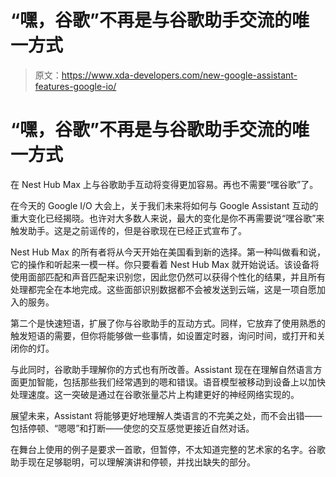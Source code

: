 # “嘿，谷歌”不再是与谷歌助手交流的唯一方式

> 原文：<https://www.xda-developers.com/new-google-assistant-features-google-io/>

# “嘿，谷歌”不再是与谷歌助手交流的唯一方式

在 Nest Hub Max 上与谷歌助手互动将变得更加容易。再也不需要“嘿谷歌”了。

在今天的 Google I/O 大会上，关于我们未来将如何与 Google Assistant 互动的重大变化已经揭晓。也许对大多数人来说，最大的变化是你不再需要说“嘿谷歌”来触发助手。这是之前谣传的，但是谷歌现在已经正式宣布了。

Nest Hub Max 的所有者将从今天开始在美国看到新的选择。第一种叫做看和说，它的操作和听起来一模一样。你只要看着 Nest Hub Max 就开始说话。该设备将使用面部匹配和声音匹配来识别您，因此您仍然可以获得个性化的结果，并且所有处理都完全在本地完成。这些面部识别数据都不会被发送到云端，这是一项自愿加入的服务。

第二个是快速短语，扩展了你与谷歌助手的互动方式。同样，它放弃了使用熟悉的触发短语的需要，但你将能够做一些事情，如设置定时器，询问时间，或打开和关闭你的灯。

与此同时，谷歌助手理解你的方式也有所改善。Assistant 现在在理解自然语言方面更加智能，包括那些我们经常遇到的嗯和错误。语音模型被移动到设备上以加快处理速度。这一突破是通过在谷歌张量芯片上构建更好的神经网络实现的。

展望未来，Assistant 将能够更好地理解人类语言的不完美之处，而不会出错——包括停顿、“嗯嗯”和打断——使您的交互感觉更接近自然对话。

在舞台上使用的例子是要求一首歌，但暂停，不太知道完整的艺术家的名字。谷歌助手现在足够聪明，可以理解演讲和停顿，并找出缺失的部分。
